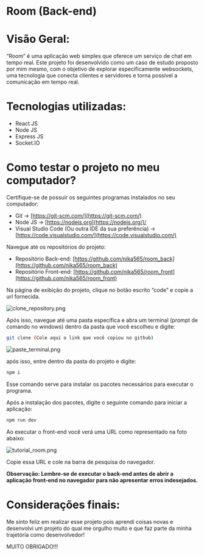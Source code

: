 # Room (Back-end)

# Visão Geral:

“Room” é uma aplicação web simples que oferece um serviço de chat em tempo real. Este projeto foi desenvolvido como um caso de estudo proposto por mim mesmo, com o objetivo de explorar especificamente websockets, uma tecnologia que conecta clientes e servidores e torna possível a comunicação em tempo real.

# Tecnologias utilizadas:

- React JS
- Node JS
- Express JS
- Socket.IO

# Como testar o projeto no meu computador?

Certifique-se de possuir os seguintes programas instalados no seu computador:

- Git → [https://git-scm.com/](https://git-scm.com/)
- Node JS → [https://nodejs.org](https://nodejs.org/)/
- Visual Studio Code (Ou outra IDE da sua preferência) → [https://code.visualstudio.com/](https://code.visualstudio.com/)

Navegue até os repositórios do projeto:

- Repositório Back-end: [https://github.com/nika565/room_back](https://github.com/nika565/room_back)
- Repositório Front-end: [https://github.com/nika565/room_front](https://github.com/nika565/room_front)

Na página de exibição do projeto, clique no botão escrito “code” e copie a url fornecida.

![clone_repository.png](Room%20(Back-end)%20ca55dc5d9cf14416b2432e0a7fcb8bfa/clone_repository.png)

Após isso, navegue até uma pasta específica e abra um terminal (prompt de comando no windows) dentro da pasta que você escolheu e digite:

```bash
git clone (Cole aqui o link que você copiou no github)
```

![paste_terminal.png](Room%20(Back-end)%20ca55dc5d9cf14416b2432e0a7fcb8bfa/paste_terminal.png)

após isso, entre dentro da pasta do projeto e digite:

```bash
npm i
```

Esse comando serve para instalar os pacotes necessários para executar o programa.

Após a instalação dos pacotes, digite o seguinte comando para iniciar a aplicação:

```bash
npm run dev
```

Ao executar o front-end você verá uma URL como representado na foto abaixo:

![tutorial_room.png](Room%20(Back-end)%20ca55dc5d9cf14416b2432e0a7fcb8bfa/tutorial_room.png)

Copie essa URL e cole na barra de pesquisa do navegador.

**Observação: Lembre-se de executar o back-end antes de abrir a aplicação front-end no navegador para não apresentar erros indesejados.**

# Considerações finais:

Me sinto feliz em realizar esse projeto pois aprendi coisas novas e desenvolvi um projeto do qual me orgulho muito e que faz parte da minha trajetória como desenvolvedor! 

MUITO OBRIGADO!!!